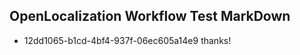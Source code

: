 ## OpenLocalization Workflow Test MarkDown
* 12dd1065-b1cd-4bf4-937f-06ec605a14e9 thanks!

<!--HONumber=Aug16_HO3-->



